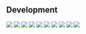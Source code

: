 ## Development
![](https://komarev.com/ghpvc/?username=locuraDU&style=for-the-badge)
[![](https://img.shields.io/badge/Dual%20Universe-ACTIVE-green?style=for-the-badge)](https://store.steampowered.com/app/2000270/Dual_Universe/)
[![](https://img.shields.io/badge/The%20Sims%204-PAUSED-yellow?style=for-the-badge)](https://store.steampowered.com/app/1222670/The_Sims_4/)
[![](https://img.shields.io/badge/Farming%20Simulator%2022-PAUSED-yellow?style=for-the-badge)](https://store.steampowered.com/app/1248130/Farming_Simulator_22/)
[![](https://img.shields.io/badge/Cities%20Skylines-PAUSED-yellow?style=for-the-badge)](https://store.steampowered.com/app/255710/Cities_Skylines/)
[![](https://img.shields.io/badge/Scrap%20Mechanic-PAUSED-yellow?style=for-the-badge)](https://store.steampowered.com/app/387990/Scrap_Mechanic/)
[![](https://img.shields.io/badge/Satisfactory-PAUSED-yellow?style=for-the-badge)](https://store.steampowered.com/app/526870/Satisfactory/)
[![](https://img.shields.io/badge/Fallout%204-NOT%20ACTIVE-red?style=for-the-badge)](https://store.steampowered.com/app/377160/Fallout_4/)
[![](https://img.shields.io/badge/Factorio-NOT%20ACTIVE-red?style=for-the-badge)](https://store.steampowered.com/app/427520/Factorio/)
[![](https://img.shields.io/badge/Ark-NOT%20ACTIVE-red?style=for-the-badge)](https://store.steampowered.com/app/346110/ARK_Survival_Evolved/)
